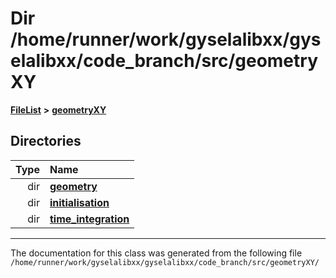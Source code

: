 

# Dir /home/runner/work/gyselalibxx/gyselalibxx/code\_branch/src/geometryXY



[**FileList**](files.md) **>** [**geometryXY**](dir_8727f3a3f911772a0d72e99b040a604a.md)














## Directories

| Type | Name |
| ---: | :--- |
| dir | [**geometry**](dir_6ef3b5c953c12640e6eb10271de0236d.md) <br> |
| dir | [**initialisation**](dir_bbd6cbd2460631a86c53df5e1524a2e1.md) <br> |
| dir | [**time\_integration**](dir_157c3877c3ecd2255cecc01062c54b89.md) <br> |

























































------------------------------
The documentation for this class was generated from the following file `/home/runner/work/gyselalibxx/gyselalibxx/code_branch/src/geometryXY/`


